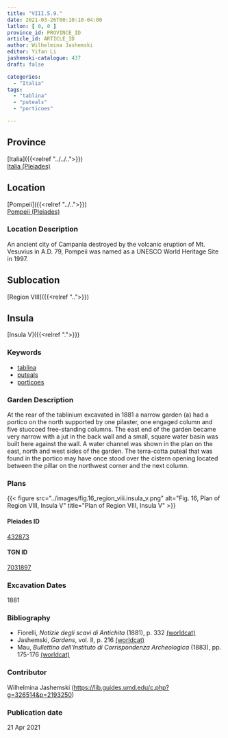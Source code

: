 ```yaml
---
title: "VIII.5.9."
date: 2021-03-26T00:10:10-04:00
latlon: [ 0, 0 ]
province_id: PROVINCE_ID
article_id: ARTICLE_ID
author: Wilhelmina Jashemski
editor: Yifan Li
jashemski-catalogue: 437
draft: false

categories:
  - "Italia"
tags:
  - "tablina"
  - "puteals"
  - "porticoes"

---
```


## Province
[Italia]({{<relref "../../..">}}) \
[Italia (Pleiades)](https://pleiades.stoa.org/places/1052)

## Location
[Pompeii]({{<relref "../..">}}) \
[Pompeii (Pleiades)](https://pleiades.stoa.org/places/433032)

### Location Description
An ancient city of Campania destroyed by the volcanic eruption of Mt. Vesuvius in A.D. 79, Pompeii was named as a UNESCO World Heritage Site in 1997.

## Sublocation
[Region VIII]({{<relref "..">}})

## Insula
[Insula V]({{<relref ".">}})

### Keywords
 - [tablina](http://vocab.getty.edu/page/aat/300004180)
 - [puteals](http://vocab.getty.edu/page/aat/300443458)
 - [porticoes](http://vocab.getty.edu/page/aat/300004145)


### Garden Description
At the rear of the tablinium excavated in 1881 a narrow garden (a) had a portico on the north supported by one pilaster, one engaged column and five stuccoed free-standing columns. The east end of the garden became very narrow with a jut in the back wall and a small, square water basin was built here against the wall. A water channel was shown in the plan on the east, north and west sides of the garden. The terra-cotta puteal that was found in the portico may have once stood over the cistern opening located between the pillar on the northwest corner and the next column.

### Plans
{{< figure src="../images/fig.16_region_viii.insula_v.png" alt="Fig. 16, Plan of  Region VIII, Insula V" title="Plan of  Region VIII, Insula V" >}}

#### Pleiades ID
[432873](https://pleiades.stoa.org/places/538911200)

#### TGN ID
[7031897](http://vocab.getty.edu/page/tgn/2053030)

###  Excavation Dates
1881

### Bibliography
* Fiorelli, *Notizie degli scavi di Antichita* (1881), p. 332 [(worldcat)](http://www.worldcat.org/oclc/638883283)
* Jashemski, *Gardens*, vol. II, p. 216 [(worldcat)](http://www.worldcat.org/oclc/1113367431)
* Mau, *Bullettino dell'Instituto di Corrispondenza Archeologica* (1883), pp. 175-176 [(worldcat)](http://www.worldcat.org/oclc/823239162)




### Contributor
Wilhelmina Jashemski (https://lib.guides.umd.edu/c.php?g=326514&p=2193250)

### Publication date

21 Apr 2021
